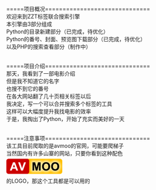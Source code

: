 =====项目概况==============================<br>
欢迎来到ZZT标签联合搜索引擎<br>
本引擎由3部分组成<br>
Python的目录新建部分（已完成，待优化）<br>
Python的番号、封面、预览图下载部分（已完成，待优化）<br>
以及PHP的搜索查看部分（制作中）<br><br>

=====项目介绍==============================<br>
那天，我看到了一部电影介绍<br>
但是我不知道它的名字<br>
也搜不到它的番号<br>
在各大网站翻了几十页相关标签以后<br>
我决定，写一个可以合并搜索多个标签的工具<br>
这样可以大幅度提升我找电影的效率<br>
于是，我掏出了Python，开始了充实而美好的一天<br><br>

=====注意事项==============================<br>
该工具目前爬取的是avmoo的官网，可能要爬梯子<br>
当然国内有许多山寨的网站，只要你看到这种配色<br>
![image](https://github.com/WolfChen1996/TagJointSearchEngine/blob/master/img/logo.png)<br>
的LOGO，那这个工具都是可以用的<br>
